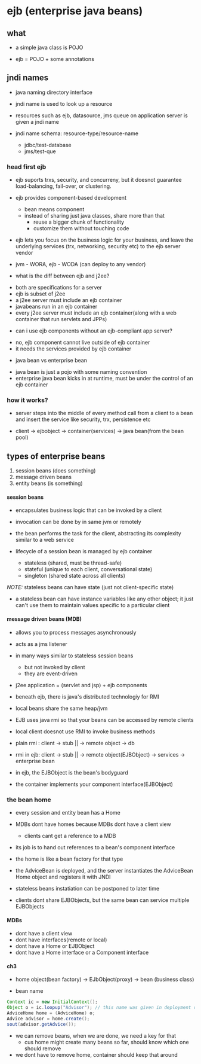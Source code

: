 # ejb (enterprise java beans)

## what

- a simple java class is POJO

- ejb = POJO + some annotations

## jndi names

- java naming directory interface

- jndi name is used to look up a resource

- resources such as ejb, datasource, jms queue on application server is given a jndi name

- jndi name schema: resource-type/resource-name
  - jdbc/test-database
  - jms/test-que

### head first ejb

- ejb suports trxs, security, and concurreny, but it doesnot guarantee
  load-balancing, fail-over, or clustering.

- ejb provides component-based development
  - bean means component
  - instead of sharing just java classes, share more than that
    - reuse a bigger chunk of functionality
    - customize them without touching code

- ejb lets you focus on the business logic for your business, and leave the
  underlying services (trx, networking, security etc) to the ejb server vendor

- jvm - WORA, ejb - WODA (can deploy to any vendor)


* what is the diff between ejb and j2ee?

- both are specifications for a server
- ejb is subset of j2ee
- a j2ee server must include an ejb container
- javabeans run in an ejb container
- every j2ee server must include an ejb container(along with a web container
  that run servlets and JPPs)

* can i use ejb components without an ejb-compliant app server?

- no, ejb component cannot live outside of ejb container
- it needs the services provided by ejb container

* java bean vs enterprise bean

- java bean is just a pojo with some naming convention
- enterprise java bean kicks in at runtime, must be under the control of an ejb container

### how it works?

- server steps into the middle of every method call from a client to a bean and
  insert the service like security, trx, persistence etc


- client -> ejbobject -> container(services) -> java bean(from the bean pool)

## types of enterprise beans

1. session beans (does something)
2. message driven beans
3. entity beans (is something)


#### session beans

- encapsulates business logic that can be invoked by a client

- invocation can be done by in same jvm or remotely

- the bean performs the task for the client, abstracting its complexity similar to a web service

- lifecycle of a session bean is managed by ejb container
  - stateless (shared, must be thread-safe)
  - stateful (unique to each client, conversational state)
  - singleton (shared state across all clients)

*NOTE:* stateless beans can have state (just not client-specific state)

- a stateless bean can have instance variables like any other object; it just
  can't use them to maintain values specific to a particular client

#### message driven beans (MDB)

- allows you to process messages asynchronously
- acts as a jms listener

- in many ways similar to stateless session beans
  - but not invoked by client
  - they are event-driven

- j2ee application = (servlet and jsp) + ejb components

- beneath ejb, there is java's distributed technologiy for RMI

- local beans share the same heap/jvm

- EJB uses java rmi so that your beans can be accessed by remote clients

- local client doesnot use RMI to invoke business methods

- plain rmi : client -> stub || -> remote object -> db
- rmi in ejb: client -> stub || -> remote object(EJBObject) -> services -> enterprise bean

- in ejb, the EJBObject is the bean's bodyguard

- the container implements your component interface(EJBObject)


### the bean home

- every session and entity bean has a Home

- MDBs dont have homes because MDBs dont have a client view
  - clients cant get a reference to a MDB

- its job is to hand out references to a bean's component interface

- the home is like a bean factory for that type

- the AdviceBean is deployed, and the server instantiates the AdviceBean Home
  object and registers it with JNDI


- stateless beans instatiation can be postponed to later time
- clients dont share EJBObjects, but the same bean can service multiple EJBObjects

#### MDBs

- dont have a client view
- dont have interfaces(remote or local)
- dont have a Home or EJBObject
- dont have a Home interface or a Component interface

#### ch3

- home object(bean factory) -> EJbObject(proxy) -> bean (business class)

- bean name

```java
Context ic = new InitialContext();
Object o = ic.loopup("Advisor"); // this name was given in deployment descriptor
AdviceHome home = (AdviceHome) o;
Advice advisor = home.create();
sout(advisor.getAdvice());
```

- we can remove beans, when we are done, we need a key for that
  - cus home might create many beans so far, should know which one should remove
- we dont have to remove home, container should keep that around
